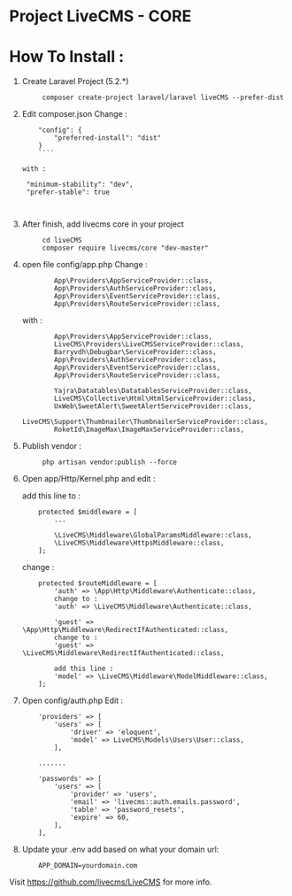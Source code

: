 # Project LiveCMS - CORE

# How To Install :

1. Create Laravel Project (5.2.*)
    ````
         composer create-project laravel/laravel liveCMS --prefer-dist 
    ````

2. Edit composer.json
    Change  :
    ````    
        "config": {
            "preferred-install": "dist"
        }
        ````

    with :
    ````
        "minimum-stability": "dev",
        "prefer-stable": true
    ````


3. After finish, add livecms core in your project
    ````
         cd liveCMS 
         composer require livecms/core "dev-master"
    ````

4. open file config/app.php
    Change :
    ````
            App\Providers\AppServiceProvider::class,
            App\Providers\AuthServiceProvider::class,
            App\Providers\EventServiceProvider::class,
            App\Providers\RouteServiceProvider::class,
    ````

    with :
    ````
            App\Providers\AppServiceProvider::class,
            LiveCMS\Providers\LiveCMSServiceProvider::class,
            Barryvdh\Debugbar\ServiceProvider::class,
            App\Providers\AuthServiceProvider::class,
            App\Providers\EventServiceProvider::class,
            App\Providers\RouteServiceProvider::class,

            Yajra\Datatables\DatatablesServiceProvider::class,
            LiveCMS\Collective\Html\HtmlServiceProvider::class,
            UxWeb\SweetAlert\SweetAlertServiceProvider::class,
            LiveCMS\Support\Thumbnailer\ThumbnailerServiceProvider::class,
            RoketId\ImageMax\ImageMaxServiceProvider::class,
    ````

4. Publish vendor :
    ````
         php artisan vendor:publish --force
    ````

5. Open app/Http/Kernel.php and edit :

    add this line to :
    ```` 
        protected $middleware = [
            ...

            \LiveCMS\Middleware\GlobalParamsMiddleware::class,
            \LiveCMS\Middleware\HttpsMiddleware::class,
        ];
    ````

    change :
    ````
        protected $routeMiddleware = [
            'auth' => \App\Http\Middleware\Authenticate::class,
            change to :
            'auth' => \LiveCMS\Middleware\Authenticate::class,

            'guest' => \App\Http\Middleware\RedirectIfAuthenticated::class,
            change to :
            'guest' => \LiveCMS\Middleware\RedirectIfAuthenticated::class,

            add this line :
            'model' => \LiveCMS\Middleware\ModelMiddleware::class,
        ];
    ````

6. Open config/auth.php
    Edit :
    ````
        'providers' => [
            'users' => [
                'driver' => 'eloquent',
                'model' => LiveCMS\Models\Users\User::class,
            ],

        .......

        'passwords' => [
            'users' => [
                'provider' => 'users',
                'email' => 'livecms::auth.emails.password',
                'table' => 'password_resets',
                'expire' => 60,
            ],
        ],
    ````


7. Update your .env
    add based on what your domain url:
    ````
        APP_DOMAIN=yourdomain.com
    ````


Visit https://github.com/livecms/LiveCMS for more info.

